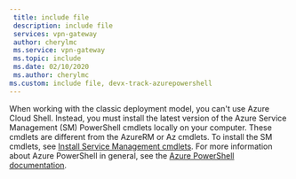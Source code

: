 ```yaml
---
 title: include file
 description: include file
 services: vpn-gateway
 author: cherylmc
 ms.service: vpn-gateway
 ms.topic: include
 ms.date: 02/10/2020
 ms.author: cherylmc
ms.custom: include file, devx-track-azurepowershell
---
```

When working with the classic deployment model, you can't use Azure Cloud Shell. Instead, you must install the latest version of the Azure Service Management (SM) PowerShell cmdlets locally on your computer. These cmdlets are different from the AzureRM or Az cmdlets. To install the SM cmdlets, see [Install Service Management cmdlets](/powershell/azure/servicemanagement/install-azure-ps). For more information about Azure PowerShell in general, see the [Azure PowerShell documentation](/powershell/azure/).
